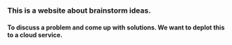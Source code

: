 ### This is a website about brainstorm ideas.
#### To discuss a problem and come up with solutions. We want to deplot this to a cloud service.
